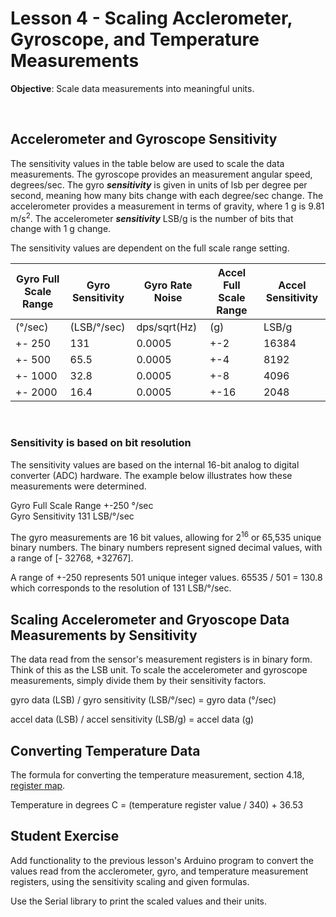 # Lesson 4 - Scaling Acclerometer, Gyroscope, and Temperature Measurements

<p><b>Objective</b>: Scale data measurements into meaningful units.</p><br>

## Accelerometer and Gyroscope Sensitivity

<p>The sensitivity values in the table below are used to scale the data measurements.  The gyroscope provides an measurement angular speed, degrees/sec. The gyro <b><i>sensitivity</i></b> is given in units of lsb per degree per second, meaning how many bits change with each degree/sec change. The accelerometer provides a measurement in terms of gravity, where 1 g is 9.81 m/s<sup>2</sup>. The accelerometer <b><i>sensitivity</i></b> LSB/g is the number of bits that change with 1 g change.</p>
<p>The sensitivity values are dependent on the full scale range setting.</p>



| Gyro Full Scale Range | Gyro Sensitivity | Gyro Rate Noise | Accel Full Scale Range | Accel Sensitivity |
| --- | --- | --- | --- | --- |
| (&deg;/sec) | (LSB/&deg;/sec) | dps/sqrt(Hz) | (g) | LSB/g |
| +- 250 | 131 | 0.0005 | +-2 | 16384 |
| +- 500 | 65.5 | 0.0005 | +-4 | 8192 |
| +- 1000 | 32.8 | 0.0005 | +-8 | 4096 |
| +- 2000 | 16.4 | 0.0005 | +-16 | 2048 |

<br>

### Sensitivity is based on bit resolution

<p>The sensitivity values are based on the internal 16-bit analog to digital converter (ADC) hardware. The example below illustrates how these measurements were determined.<br>

Gyro Full Scale Range +-250 &deg;/sec <br>
Gyro Sensitivity 131 LSB/&deg;/sec <br>

The gyro measurements are 16 bit values, allowing for 2<sup>16</sup> or 65,535 unique binary numbers. The binary numbers represent signed decimal values, with a range of [- 32768, +32767]. <br>

A range of +-250 represents 501 unique integer values. 65535 / 501 = 130.8 which corresponds to the resolution of 131 LSB/&deg;/sec.</p>


## Scaling Accelerometer and Gryoscope Data Measurements by Sensitivity

The data read from the sensor's measurement registers is in binary form. Think of this as the LSB unit. To scale the accelerometer and gyroscope measurements, simply divide them by their sensitivity factors.

gyro data (LSB) / gyro sensitivity (LSB/&deg;/sec) = gyro data (&deg;/sec)

accel data (LSB) / accel sensitivity (LSB/g) = accel data (g)


## Converting Temperature Data

The formula for converting the temperature measurement, section 4.18, [register map](../datasheet/MPU-6000-Register-Map.pdf).

Temperature in degrees C = (temperature register value / 340) + 36.53


## Student Exercise

Add functionality to the previous lesson's Arduino program to convert the values read from the acclerometer, gyro, and temperature measurement registers, using the sensitivity scaling and given formulas.

Use the Serial library to print the scaled values and their units.